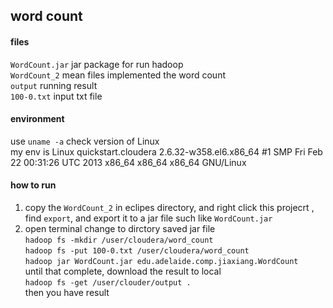 ## word count
#### files
`WordCount.jar`  jar package for run hadoop <br>
`WordCount_2` mean files implemented the word count<br>
`output` running result<br>
`100-0.txt` input txt file<br>

#### environment
use `uname -a` check version of Linux<br>
my env is Linux quickstart.cloudera 2.6.32-w358.el6.x86_64 #1 SMP Fri Feb 22 00:31:26 UTC 2013 x86_64 x86_64 x86_64 GNU/Linux<br>

#### how to run
1. copy the `WordCount_2` in eclipes directory, and right click this projecrt , find `export`, and export it to a jar file such like `WordCount.jar`<br>
2. open terminal change to dirctory saved jar file<br>
`hadoop fs -mkdir /user/cloudera/word_count`<br>
`hadoop fs -put 100-0.txt /user/cloudera/word_count`<br>
`hadoop jar WordCount.jar edu.adelaide.comp.jiaxiang.WordCount`<br>
until that complete, download the result to local<br>
`hadoop fs -get /user/clouder/output .`<br> then you have result